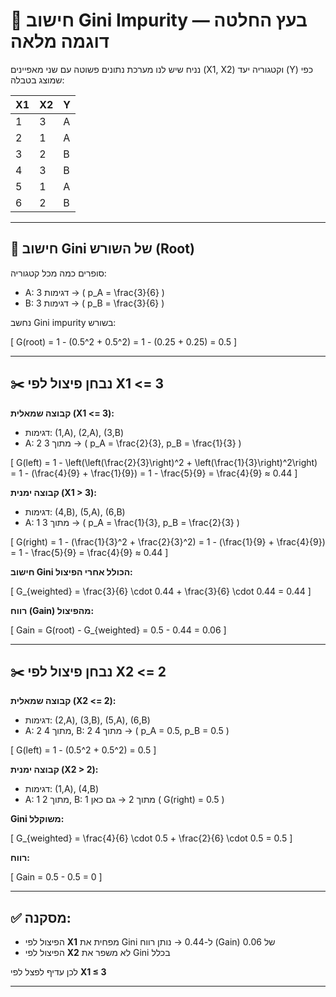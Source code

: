 
# 🌳 חישוב Gini Impurity בעץ החלטה — דוגמה מלאה

נניח שיש לנו מערכת נתונים פשוטה עם שני מאפיינים (X1, X2) וקטגוריה יעד (Y) כפי שמוצג בטבלה:

| X1 | X2 | Y |
|----|----|----|
| 1  | 3  | A |
| 2  | 1  | A |
| 3  | 2  | B |
| 4  | 3  | B |
| 5  | 1  | A |
| 6  | 2  | B |

---

## 🔹 חישוב Gini של השורש (Root)

סופרים כמה מכל קטגוריה:

- A: 3 דגימות → \( p_A = \frac{3}{6} \)
- B: 3 דגימות → \( p_B = \frac{3}{6} \)

נחשב Gini impurity בשורש:

\[
G(root) = 1 - (0.5^2 + 0.5^2) = 1 - (0.25 + 0.25) = 0.5
\]

---

## ✂️ נבחן פיצול לפי X1 <= 3

**קבוצה שמאלית (X1 <= 3):**

- דגימות: (1,A), (2,A), (3,B)
- A: 2 מתוך 3 → \( p_A = \frac{2}{3}, p_B = \frac{1}{3} \)

\[
G(left) = 1 - \left(\left(\frac{2}{3}\right)^2 + \left(\frac{1}{3}\right)^2\right) = 1 - (\frac{4}{9} + \frac{1}{9}) = 1 - \frac{5}{9} = \frac{4}{9} ≈ 0.44
\]

**קבוצה ימנית (X1 > 3):**

- דגימות: (4,B), (5,A), (6,B)
- A: 1 מתוך 3 → \( p_A = \frac{1}{3}, p_B = \frac{2}{3} \)

\[
G(right) = 1 - (\frac{1}{3}^2 + \frac{2}{3}^2) = 1 - (\frac{1}{9} + \frac{4}{9}) = 1 - \frac{5}{9} = \frac{4}{9} ≈ 0.44
\]

**חישוב Gini הכולל אחרי הפיצול:**

\[
G_{weighted} = \frac{3}{6} \cdot 0.44 + \frac{3}{6} \cdot 0.44 = 0.44
\]

**רווח (Gain) מהפיצול:**

\[
Gain = G(root) - G_{weighted} = 0.5 - 0.44 = 0.06
\]

---

## ✂️ נבחן פיצול לפי X2 <= 2

**קבוצה שמאלית (X2 <= 2):**

- דגימות: (2,A), (3,B), (5,A), (6,B)
- A: 2 מתוך 4, B: 2 מתוך 4 → \( p_A = 0.5, p_B = 0.5 \)

\[
G(left) = 1 - (0.5^2 + 0.5^2) = 0.5
\]

**קבוצה ימנית (X2 > 2):**

- דגימות: (1,A), (4,B)
- A: 1 מתוך 2, B: 1 מתוך 2 → גם כאן \( G(right) = 0.5 \)

**Gini משוקלל:**

\[
G_{weighted} = \frac{4}{6} \cdot 0.5 + \frac{2}{6} \cdot 0.5 = 0.5
\]

**רווח:**

\[
Gain = 0.5 - 0.5 = 0
\]

---

## ✅ מסקנה:

- הפיצול לפי **X1** מפחית את Gini ל-0.44 → נותן רווח (Gain) של 0.06
- הפיצול לפי **X2** לא משפר את Gini בכלל

לכן עדיף לפצל לפי **X1 ≤ 3**

---

